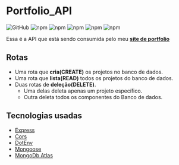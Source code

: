 # Portfolio_API

![GitHub](https://img.shields.io/github/license/MSpilari/portfolio_api)
![npm](https://img.shields.io/npm/v/express?label=express)
![npm](https://img.shields.io/npm/v/cors?label=cors)
![npm](https://img.shields.io/npm/v/dotenv?label=dotenv)
![npm](https://img.shields.io/npm/v/mongoose?label=mongoose)
![npm](https://img.shields.io/npm/v/mongodb?label=mongodb)

Essa é a API que está sendo consumida pelo meu [**site de portfolio**](https://mspilariportfolio.vercel.app/)

## Rotas

- Uma rota que **cria(CREATE)** os projetos no banco de dados.
- Uma rota que **lista(READ)** todos os projetos do banco de dados.
- Duas rotas de **deleção(DELETE)**.
  - Uma delas deleta apenas um projeto específico.
  - Outra deleta todos os componentes do Banco de dados.

## Tecnologias usadas

- [Express](http://expressjs.com/)
- [Cors](https://www.npmjs.com/package/cors)
- [DotEnv](https://www.npmjs.com/package/dotenv)
- [Mongoose](https://www.npmjs.com/package/mongoose)
- [MongoDb Atlas](https://www.mongodb.com/cloud/atlas)
